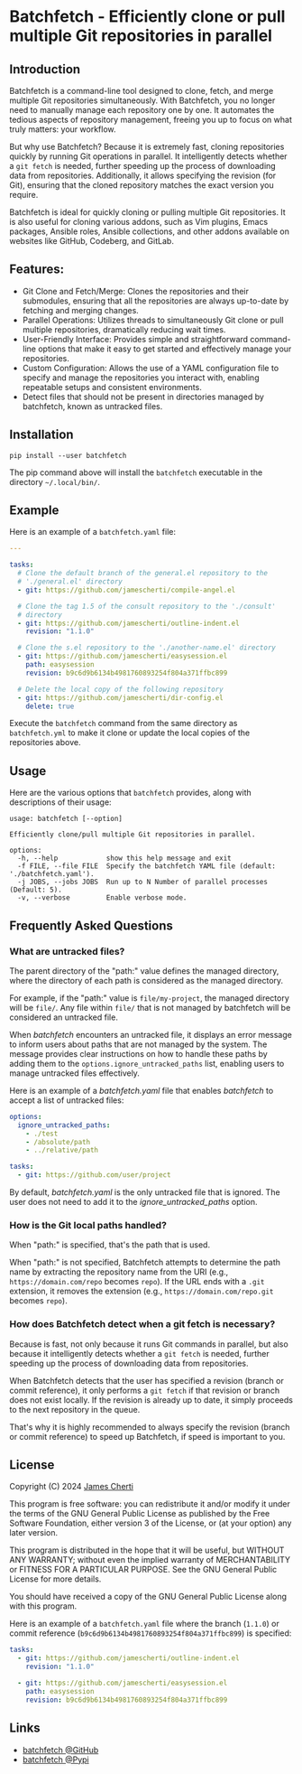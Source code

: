 # Batchfetch - Efficiently clone or pull multiple Git repositories in parallel

## Introduction

Batchfetch is a command-line tool designed to clone, fetch, and merge multiple Git repositories simultaneously. With Batchfetch, you no longer need to manually manage each repository one by one. It automates the tedious aspects of repository management, freeing you up to focus on what truly matters: your workflow.

But why use Batchfetch? Because it is extremely fast, cloning repositories quickly by running Git operations in parallel. It intelligently detects whether a `git fetch` is needed, further speeding up the process of downloading data from repositories. Additionally, it allows specifying the revision (for Git), ensuring that the cloned repository matches the exact version you require.

Batchfetch is ideal for quickly cloning or pulling multiple Git repositories. It is also useful for cloning various addons, such as Vim plugins, Emacs packages, Ansible roles, Ansible collections, and other addons available on websites like GitHub, Codeberg, and GitLab.

## Features:
- Git Clone and Fetch/Merge: Clones the repositories and their submodules, ensuring that all the repositories are always up-to-date by fetching and merging changes.
- Parallel Operations: Utilizes threads to simultaneously Git clone or pull multiple repositories, dramatically reducing wait times.
- User-Friendly Interface: Provides simple and straightforward command-line options that make it easy to get started and effectively manage your repositories.
- Custom Configuration: Allows the use of a YAML configuration file to specify and manage the repositories you interact with, enabling repeatable setups and consistent environments.
- Detect files that should not be present in directories managed by batchfetch, known as untracked files.

## Installation

```
pip install --user batchfetch
```

The pip command above will install the `batchfetch` executable in the directory `~/.local/bin/`.

## Example

Here is an example of a `batchfetch.yaml` file:

```yaml
---

tasks:
  # Clone the default branch of the general.el repository to the
  # './general.el' directory
  - git: https://github.com/jamescherti/compile-angel.el

  # Clone the tag 1.5 of the consult repository to the './consult'
  # directory
  - git: https://github.com/jamescherti/outline-indent.el
    revision: "1.1.0"

  # Clone the s.el repository to the './another-name.el' directory
  - git: https://github.com/jamescherti/easysession.el
    path: easysession
    revision: b9c6d9b6134b4981760893254f804a371ffbc899

  # Delete the local copy of the following repository
  - git: https://github.com/jamescherti/dir-config.el
    delete: true
```

Execute the `batchfetch` command from the same directory as `batchfetch.yml` to make it clone or update the local copies of the repositories above.

## Usage

Here are the various options that `batchfetch` provides, along with descriptions of their usage:

```
usage: batchfetch [--option]

Efficiently clone/pull multiple Git repositories in parallel.

options:
  -h, --help            show this help message and exit
  -f FILE, --file FILE  Specify the batchfetch YAML file (default: './batchfetch.yaml').
  -j JOBS, --jobs JOBS  Run up to N Number of parallel processes (Default: 5).
  -v, --verbose         Enable verbose mode.
```

## Frequently Asked Questions

### What are untracked files?

The parent directory of the "path:" value defines the managed directory, where the directory of each path is considered as the managed directory.

For example, if the "path:" value is `file/my-project`, the managed directory will be `file/`. Any file within `file/` that is not managed by batchfetch will be considered an untracked file.

When *batchfetch* encounters an untracked file, it displays an error message to inform users about paths that are not managed by the system. The message provides clear instructions on how to handle these paths by adding them to the `options.ignore_untracked_paths` list, enabling users to manage untracked files effectively.

Here is an example of a *batchfetch.yaml* file that enables *batchfetch* to accept a list of untracked files:

``` yaml
options:
  ignore_untracked_paths:
    - ./test
    - /absolute/path
    - ../relative/path

tasks:
  - git: https://github.com/user/project
```

By default, *batchfetch.yaml* is the only untracked file that is ignored. The user does not need to add it to the *ignore_untracked_paths* option.

### How is the Git local paths handled?

When "path:" is specified, that's the path that is used.

When "path:" is not specified, Batchfetch attempts to determine the path name by extracting the repository name from the URI (e.g., `https://domain.com/repo` becomes `repo`). If the URL ends with a `.git` extension, it removes the extension (e.g., `https://domain.com/repo.git` becomes `repo`).

### How does Batchfetch detect when a git fetch is necessary?

Because is fast, not only because it runs Git commands in parallel, but also because it intelligently detects whether a `git fetch` is needed, further speeding up the process of downloading data from repositories.

When Batchfetch detects that the user has specified a revision (branch or commit reference), it only performs a `git fetch` if that revision or branch does not exist locally. If the revision is already up to date, it simply proceeds to the next repository in the queue.

That's why it is highly recommended to always specify the revision (branch or commit reference) to speed up Batchfetch, if speed is important to you.

## License

Copyright (C) 2024 [James Cherti](https://www.jamescherti.com)

This program is free software: you can redistribute it and/or modify it under the terms of the GNU General Public License as published by the Free Software Foundation, either version 3 of the License, or (at your option) any later version.

This program is distributed in the hope that it will be useful, but WITHOUT ANY WARRANTY; without even the implied warranty of MERCHANTABILITY or FITNESS FOR A PARTICULAR PURPOSE. See the GNU General Public License for more details.

You should have received a copy of the GNU General Public License along with this program.

Here is an example of a `batchfetch.yaml` file where the branch (`1.1.0`) or commit reference (`b9c6d9b6134b4981760893254f804a371ffbc899`) is specified:
``` yaml
tasks:
  - git: https://github.com/jamescherti/outline-indent.el
    revision: "1.1.0"

  - git: https://github.com/jamescherti/easysession.el
    path: easysession
    revision: b9c6d9b6134b4981760893254f804a371ffbc899
```

## Links

- [batchfetch @GitHub](https://github.com/jamescherti/batchfetch)
- [batchfetch @Pypi](https://pypi.org/project/batchfetch/)
